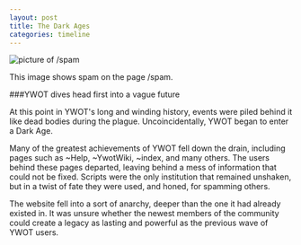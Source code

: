 ```yaml
---
layout: post
title: The Dark Ages
categories: timeline
---
```


![picture of /spam](http://i.gyazo.com/45623d0a4f4d405d83d4e94732466a0b.png)

This image shows spam on the page /spam.

###YWOT dives head first into a vague future

At this point in YWOT's long and winding history, events were piled behind it like dead bodies during the plague. Uncoincidentally, YWOT began to enter a Dark Age.

Many of the greatest achievements of YWOT fell down the drain, including pages such as ~Help, ~YwotWiki, ~index, and many others. The users behind these pages departed, leaving behind a mess of information that could not be fixed. Scripts were the only institution that remained unshaken, but in a twist of fate they were used, and honed, for spamming others.

The website fell into a sort of anarchy, deeper than the one it had already existed in. It was unsure whether the newest members of the community could create a legacy as lasting and powerful as the previous wave of YWOT users.
